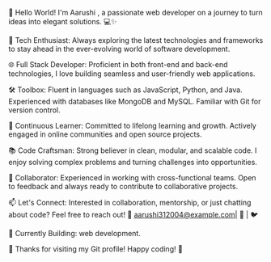 👋 Hello World! I'm Aarushi , a passionate web developer on a journey to turn ideas into elegant solutions. 💻✨

🚀 Tech Enthusiast: Always exploring the latest technologies and frameworks to stay ahead in the ever-evolving world of software development.

🌐 Full Stack Developer: Proficient in both front-end and back-end technologies, I love building seamless and user-friendly web applications.

🛠️ Toolbox: Fluent in languages such as JavaScript, Python, and Java. Experienced with databases like MongoDB and MySQL. Familiar with Git for version control.

🌱 Continuous Learner: Committed to lifelong learning and growth. Actively engaged in online communities and open source projects.

📚 Code Craftsman: Strong believer in clean, modular, and scalable code. I enjoy solving complex problems and turning challenges into opportunities.

🤝 Collaborator: Experienced in working with cross-functional teams. Open to feedback and always ready to contribute to collaborative projects.

📫 Let's Connect: Interested in collaboration, mentorship, or just chatting about code? Feel free to reach out! 📧 aarushi312004@example.com| 🔗 | 🐦 

🚧 Currently Building: web development.

🙏 Thanks for visiting my Git profile! Happy coding! 🚀
<!---
AarushiDaksh/AarushiDaksh is a ✨ special ✨ repository because its `README.md` (this file) appears on your GitHub profile.
You can click the Preview link to take a look at your changes.
--->
